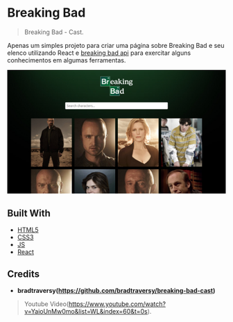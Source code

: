 # Breaking Bad
> Breaking Bad - Cast.

Apenas um simples projeto para criar uma página sobre Breaking Bad e seu elenco utilizando React e [breaking bad api](https://breakingbadapi.com/documentation) para exercitar alguns conhecimentos em algumas ferramentas.

![](demo.png)


## Built With

* [HTML5]()
* [CSS3]()
* [JS]()
* [React]()


## Credits

* **bradtraversy(https://github.com/bradtraversy/breaking-bad-cast)** 

> Youtube Video(https://www.youtube.com/watch?v=YaioUnMw0mo&list=WL&index=60&t=0s).
